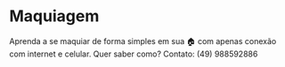 # Maquiagem
Aprenda a se maquiar de forma simples em sua 🏠  com apenas conexão com internet e celular. Quer saber como? Contato: (49) 988592886
